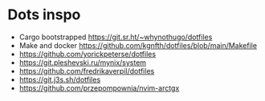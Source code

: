 # Dots inspo

* Cargo bootstrapped <https://git.sr.ht/~whynothugo/dotfiles>
* Make and docker <https://github.com/kgnfth/dotfiles/blob/main/Makefile>
* <https://github.com/yorickpeterse/dotfiles>
* <https://git.pleshevski.ru/mynix/system>
* <https://github.com/fredrikaverpil/dotfiles>
* <https://git.j3s.sh/dotfiles>
* <https://github.com/przepompownia/nvim-arctgx>
